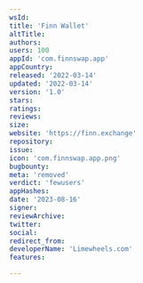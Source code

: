 ```yaml
---
wsId: 
title: 'Finn Wallet'
altTitle: 
authors: 
users: 100
appId: 'com.finnswap.app'
appCountry: 
released: '2022-03-14'
updated: '2022-03-14'
version: '1.0'
stars: 
ratings: 
reviews: 
size: 
website: 'https://finn.exchange'
repository: 
issue: 
icon: 'com.finnswap.app.png'
bugbounty: 
meta: 'removed'
verdict: 'fewusers'
appHashes: 
date: '2023-08-16'
signer: 
reviewArchive: 
twitter: 
social: 
redirect_from: 
developerName: 'Limewheels.com'
features: 

---
```


